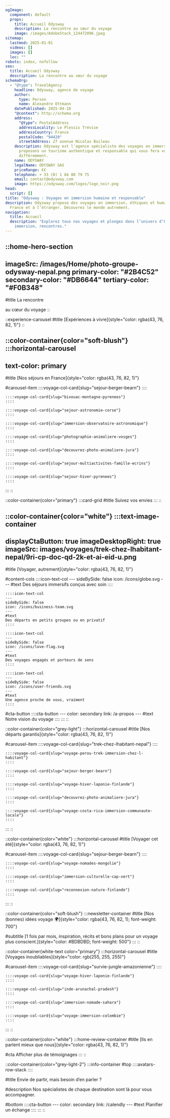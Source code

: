 ```yaml
---
ogImage:
  component: default
  props:
    title: Accueil Odysway
    description: La rencontre au cœur du voyage
    image: /images/AdobeStock_124472096.jpeg
sitemap:
  lastmod: 2025-01-01
  videos: []
  images: []
  loc: ""
robots: index, nofollow
seo:
  title: Accueil Odysway
  description: La rencontre au cœur du voyage
schemaOrg:
  - "@type": TravelAgency
    headline: Odysway, agence de voyage
    author:
      type: Person
      name: Alexandre Ottmann
    datePublished: 2025-04-10
    "@context": http://schema.org
    address:
      "@type": PostalAddress
      addressLocality: Le Plessis Trévise
      addressCountry: France
      postalCode: "94420"
      streetAddress: 27 avenue Nicolas Boileau
    description: Odysway est l'agence spécialiste des voyages en immersion. Nous
      proposons un tourisme authentique et responsable qui vous fera voyager
      différemment.
    name: ODYSWAY
    legalName: ODYSWAY SAS
    priceRange: €€
    telephone: + 33 (0) 1 84 80 79 75
    email: contact@odysway.com
    image: https://odysway.com/logos/logo_noir.png
head:
  script: []
title: "Odysway : Voyages en immersion humaine et responsable"
description: Odysway propose des voyages en immersion, éthiques et humains, en
  France et à l’étranger. Découvrez le monde autrement.
navigation:
  title: Accueil
  description: "Explorez tous nos voyages et plongez dans l’univers d’Odysway :
    immersion, rencontres."
---
```


::home-hero-section
---
imageSrc: /images/Home/photo-groupe-odysway-nepal.png
primary-color: "#2B4C52"
secondary-color: "#DB6644"
tertiary-color: "#F0B348"
---
#title
La rencontre

au cœur du voyage
::

::experience-carousel
#title
[Expériences à vivre]{style="color: rgba(43, 76, 82, 1)"}
::

::color-container{color="soft-blush"}
  :::horizontal-carousel
  ---
  text-color: primary
  ---
  #title
  [Nos séjours en France]{style="color: rgba(43, 76, 82, 1)"}
  
  #carousel-item
    ::::voyage-col-card{slug="sejour-berger-bearn"}
    ::::
  
    ::::voyage-col-card{slug="bivouac-montagne-pyrenees"}
    ::::
  
    ::::voyage-col-card{slug="sejour-astronomie-corse"}
    ::::
  
    ::::voyage-col-card{slug="immersion-observatoire-astronomique"}
    ::::
  
    ::::voyage-col-card{slug="photographie-animaliere-vosges"}
    ::::
  
    ::::voyage-col-card{slug="decouvrez-photo-animaliere-jura"}
    ::::
  
    ::::voyage-col-card{slug="sejour-multiactivites-famille-ecrins"}
    ::::
  
    ::::voyage-col-card{slug="sejour-hiver-pyrenees"}
    ::::
  :::
::

::color-container{color="primary"}
  :::card-grid
  #title
  Suivez vos envies
  :::
::

::color-container{color="white"}
  :::text-image-container
  ---
  displayCtaButton: true
  imageDesktopRight: true
  imageSrc: images/voyages/trek-chez-lhabitant-nepal/9ri-cp-doc-qd-2k-et-ai-eid-u.png
  ---
  #title
  [Voyager, autrement]{style="color: rgba(43, 76, 82, 1)"}
  
  #content-cols
    ::::icon-text-col
    ---
    sideBySide: false
    icon: /icons/globe.svg
    ---
    #text
    Des séjours immersifs conçus avec soin
    ::::
  
    ::::icon-text-col
    ---
    sideBySide: false
    icon: /icons/business-team.svg
    ---
    #text
    Des départs en petits groupes ou en privatif
    ::::
  
    ::::icon-text-col
    ---
    sideBySide: false
    icon: /icons/love-flag.svg
    ---
    #text
    Des voyages engagés et porteurs de sens
    ::::
  
    ::::icon-text-col
    ---
    sideBySide: false
    icon: /icons/user-friends.svg
    ---
    #text
    Une agence proche de vous, vraiment
    ::::
  
  #cta-button
    ::::cta-button
    ---
    color: secondary
    link: /a-propos
    ---
    #text
    Notre vision du voyage
    ::::
  :::
::

::color-container{color="grey-light"}
  :::horizontal-carousel
  #title
  [Nos départs garantis]{style="color: rgba(43, 76, 82, 1)"}
  
  #carousel-item
    ::::voyage-col-card{slug="trek-chez-lhabitant-nepal"}
    ::::
  
    ::::voyage-col-card{slug="voyage-perou-trek-immersion-chez-l-habitant"}
    ::::
  
    ::::voyage-col-card{slug="sejour-berger-bearn"}
    ::::
  
    ::::voyage-col-card{slug="voyage-hiver-laponie-finlande"}
    ::::
  
    ::::voyage-col-card{slug="decouvrez-photo-animaliere-jura"}
    ::::
  
    ::::voyage-col-card{slug="voyage-costa-rica-immersion-communaute-locale"}
    ::::
  :::
::

::color-container{color="white"}
  :::horizontal-carousel
  #title
  [Voyager cet été]{style="color: rgba(43, 76, 82, 1)"}
  
  #carousel-item
    ::::voyage-col-card{slug="sejour-berger-bearn"}
    ::::
  
    ::::voyage-col-card{slug="voyage-nomades-mongolie"}
    ::::
  
    ::::voyage-col-card{slug="immersion-culturelle-cap-vert"}
    ::::
  
    ::::voyage-col-card{slug="reconnexion-nature-finlande"}
    ::::
  :::
::

::color-container{color="soft-blush"}
  :::newsletter-container
  #title
  [Nos (bonnes) idées voyage 🌍]{style="color: rgba(43, 76, 82, 1); font-weight: 700"}
  
  #subtitle
  [1 fois par mois, inspiration, récits et bons plans pour un voyage plus conscient.]{style="color: #BDBDBD; font-weight: 500"}
  :::
::

::color-container{white-text color="primary"}
  :::horizontal-carousel
  #title
  [Voyages inoubliables]{style="color: rgb(255, 255, 255)"}
  
  #carousel-item
    ::::voyage-col-card{slug="survie-jungle-amazonienne"}
    ::::
  
    ::::voyage-col-card{slug="voyage-hiver-laponie-finlande"}
    ::::
  
    ::::voyage-col-card{slug="inde-arunachal-pradesh"}
    ::::
  
    ::::voyage-col-card{slug="immersion-nomade-sahara"}
    ::::
  
    ::::voyage-col-card{slug="voyage-immersion-colombie"}
    ::::
  :::
::

::color-container{color="white"}
  :::home-review-container
  #title
  [Ils en parlent mieux que nous]{style="color: rgba(43, 76, 82, 1)"}
  
  #cta
  Afficher plus de témoignages
  :::
::

::color-container{color="grey-light-2"}
  :::info-container
  #top
    ::::avatars-row-stack
    ::::
  
  #title
  Envie de partir, mais besoin d’en parler ?
  
  #description
  Nos spécialistes de chaque destination sont là pour vous accompagner.
  
  #bottom
    ::::cta-button
    ---
    color: secondary
    link: /calendly
    ---
    #text
    Planifier un échange
    ::::
  :::
::

